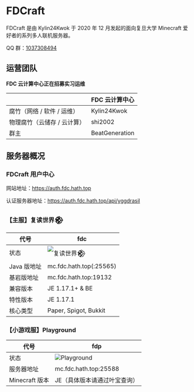 # FDCraft

FDCraft 是由 Kylin24Kwok 于 2020 年 12 月发起的面向复旦大学 Minecraft 爱好者的系列多人联机服务器。

QQ 群：[1037308494](https://qm.qq.com/cgi-bin/qm/qr?k=5UByHLWaGmk0sAgFSGGYx78F_zgiArVk&jump_from=webapi)

## 运营团队

**FDC 云计算中心正在招募实习运维**

|                             | FDC 云计算中心 |
| --------------------------- | -------------- |
| 腐竹（网络 / 软件 / 运维）  | Kylin24Kwok    |
| 物理腐竹（云储存 / 云计算） | shi2002        |
| 群主                        | BeatGeneration |

## 服务器概况

### FDCraft 用户中心

网站地址：https://auth.fdc.hath.top

认证服务器地址：https://auth.fdc.hath.top/api/yggdrasil

### 【主服】复读世界𒆙

| 代号        | fdc                                                                        |
| ----------- | -------------------------------------------------------------------------- |
| 状态        | ![复读世界𒆙](https://minecraftlist.com/servers/mc.fdc.hath.top/banner.svg) |
| Java 版地址 | mc.fdc.hath.top(:25565)                                                    |
| 基岩版地址  | mc.fdc.hath.top:19132                                                      |
| 兼容版本    | JE 1.17.1+ & BE                                                            |
| 特性版本    | JE 1.17.1                                                                  |
| 核心类型    | Paper, Spigot, Bukkit                                                      |

### 【小游戏服】Playground

| 代号           | fdp                                                                               |
| -------------- | --------------------------------------------------------------------------------- |
| 状态           | ![Playground](https://minecraftlist.com/servers/mc.fdc.hath.top:25588/banner.svg) |
| 服务器地址     | mc.fdc.hath.top:25588                                                             |
| Minecraft 版本 | JE（具体版本请通过叶宝查询）                                                      |
